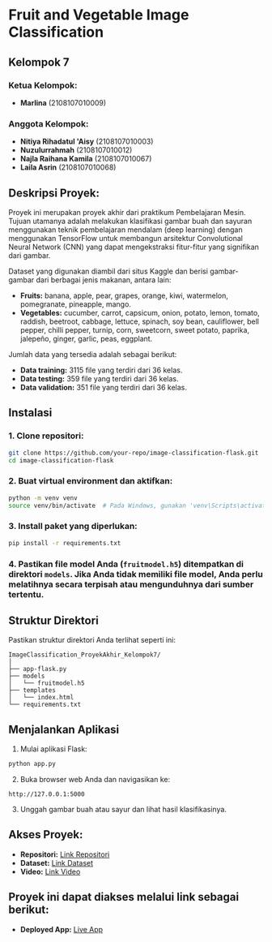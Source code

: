 # Fruit and Vegetable Image Classification

## Kelompok 7

### Ketua Kelompok:
- **Marlina** (2108107010009)

### Anggota Kelompok:
- **Nitiya Rihadatul 'Aisy** (2108107010003)
- **Nuzulurrahmah** (2108107010012)
- **Najla Raihana Kamila** (2108107010067)
- **Laila Asrin** (2108107010068)

## Deskripsi Proyek:
Proyek ini merupakan proyek akhir dari praktikum Pembelajaran Mesin. Tujuan utamanya adalah melakukan klasifikasi gambar buah dan sayuran menggunakan teknik pembelajaran mendalam (deep learning) dengan menggunakan TensorFlow untuk membangun arsitektur Convolutional Neural Network (CNN) yang dapat mengekstraksi fitur-fitur yang signifikan dari gambar.

Dataset yang digunakan diambil dari situs Kaggle dan berisi gambar-gambar dari berbagai jenis makanan, antara lain:

- **Fruits:** banana, apple, pear, grapes, orange, kiwi, watermelon, pomegranate, pineapple, mango.
- **Vegetables:** cucumber, carrot, capsicum, onion, potato, lemon, tomato, raddish, beetroot, cabbage, lettuce, spinach, soy bean, cauliflower, bell pepper, chilli pepper, turnip, corn, sweetcorn, sweet potato, paprika, jalepeño, ginger, garlic, peas, eggplant.

Jumlah data yang tersedia adalah sebagai berikut:
- **Data training:** 3115 file yang terdiri dari 36 kelas.
- **Data testing:** 359 file yang terdiri dari 36 kelas.
- **Data validation:** 351 file yang terdiri dari 36 kelas.

## Instalasi

### **1. Clone repositori:**

```bash
git clone https://github.com/your-repo/image-classification-flask.git
cd image-classification-flask
```

### **2. Buat virtual environment dan aktifkan:**

```bash
python -m venv venv
source venv/bin/activate  # Pada Windows, gunakan 'venv\Scripts\activate'
```

### **3. Install paket yang diperlukan:**

```bash
pip install -r requirements.txt
```

### **4. Pastikan file model Anda (`fruitmodel.h5`) ditempatkan di direktori `models`. Jika Anda tidak memiliki file model, Anda perlu melatihnya secara terpisah atau mengunduhnya dari sumber tertentu.**

## **Struktur Direktori**

Pastikan struktur direktori Anda terlihat seperti ini:

```
ImageClassification_ProyekAkhir_Kelompok7/
│
├── app-flask.py
├── models
│   └── fruitmodel.h5
├── templates
│   └── index.html
└── requirements.txt
```

## **Menjalankan Aplikasi**

1. Mulai aplikasi Flask:

```bash
python app.py
```

2. Buka browser web Anda dan navigasikan ke:

```
http://127.0.0.1:5000
```

3. Unggah gambar buah atau sayur dan lihat hasil klasifikasinya.

## **Akses Proyek:**
- **Repositori:** [Link Repositori](https://github.com/marlinaa31/ImageClassification_ProyekAkhir_Kelompok7)
- **Dataset:** [Link Dataset](https://www.kaggle.com/datasets/kritikseth/fruit-and-vegetable-image-recognition)
- **Video:** [Link Video](#)

## **Proyek ini dapat diakses melalui link sebagai berikut:**
- **Deployed App:** [Live App](https://marlinaa31-imageclassification-proyekakhir-kelompok7-app-zswcbb.streamlit.app/)
```

